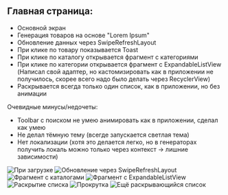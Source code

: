 ## Главная страница:
* Основной экран
* Генерация товаров на основе "Lorem Ipsum"
* Обновление данных через SwipeRefreshLayout
* При клике по товару показывается Toast
* При клике по каталогу открывается фрагмент с категориями
* При клике по категории открывается фрагмент с ExpandableListView (Написал свой адаптер, но кастомизировать как в приложении не получилось, скорее всего надо было делать через RecyclerView)
* Раскрывается всегда только один список, как в приложении, но без анимации

Очевидные минусы/недочеты:
* Toolbar с поиском не умею анимировать как в приложении, сделал как умею
* Не делал тёмную тему (всегде запускается светлая тема)
* Нет локализации (хотя это делается легко, но в генераторах получить локаль можно только через контекст -> лишние зависимости)

![При загрузке](img/img_1.jpg)
![Обновление через SwipeRefreshLayout](img/img_2.jpg)
![Фрагмент с каталогами](img/img_3.jpg)
![Фрагмент с ExpandableListView](img/img_4.jpg)
![Раскрытие списка](img/img_5.jpg)
![Прокрутка](img/img_6.jpg)
![Ещё раскрывающийся список](img/img_7.jpg)
